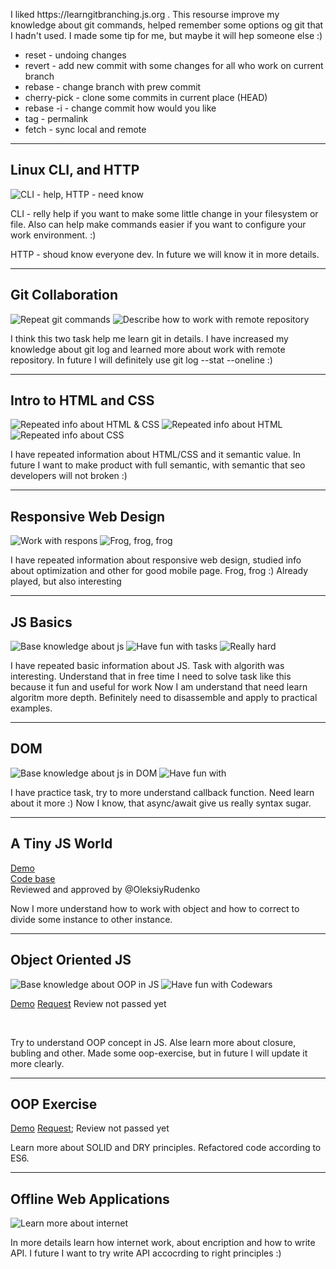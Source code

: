 <p>
I liked https://learngitbranching.js.org . This resourse improve my knowledge about git commands, helped remember some options og git that I hadn't used. I made some tip for me, but maybe it will hep someone else :)
</p>
<ul>
  <li>
    reset - undoing changes
  </li>
  <li>
    revert - add new commit with some changes for all who work on current branch
  </li>
  <li>
    rebase - change branch with prew commit 
  </li>
  <li>
    cherry-pick - clone some commits in current place (HEAD)
  </li>
  <li>
    rebase -i - change commit how would you like
  </li>
  <li>
    tag - permalink
  </li>
  <li>
    fetch - synс local and remote
  </li>
</ul>

----------------------------------------------------------------

## Linux CLI, and HTTP

![CLI - help, HTTP - need know](task_linux_cli/cli.jpg)

CLI - relly help if you want to make some little change in your filesystem or file. Also can help make commands easier if you want to configure your work environment. :) 

HTTP - shoud know everyone dev. In future we will know it in more details.

----------------------------------------------------------------

## Git Collaboration

![Repeat git commands](task_git_collaboration//git_collaboration_1.jpg)
![Describe how to work with remote repository](task_git_collaboration//git_collaboration_2.jpg)

I think this two task help me learn git in details. I have increased my knowledge about git log and learned more about work with remote repository.
In future I will definitely use git log --stat --oneline :)

----------------------------------------------------------------

## Intro to HTML and CSS

![Repeated info about HTML & CSS](task_html_css_intro/task_html_css_intro_1.jpg)
![Repeated info about HTML](task_html_css_intro/task_html_css_intro_2.jpg)
![Repeated info about CSS](task_html_css_intro/task_html_css_intro_3.jpg)

I have repeated information about HTML/CSS and it semantic value. 
In future I want to make product with full semantic, with semantic that seo developers will not broken :)

----------------------------------------------------------------

## Responsive Web Design

![Work with respons](task_responsive_web_design/task_responsive_web_design_1.jpg)
![Frog, frog, frog](task_responsive_web_design/task_responsive_web_design_2.jpg)

I have repeated information about responsive web design, studied info about optimization and other for good mobile page. 
Frog, frog :) Already played, but also interesting

----------------------------------------------------------------

## JS Basics

![Base knowledge about js](task_js_basics/task_js_basics_1.jpg)
![Have fun with tasks](task_js_basics/task_js_basics_2.jpg)
![Really hard](task_js_basics/task_js_basics_3.jpg)

I have repeated basic information about JS. 
Task with algorith was interesting. Understand that in free time I need to solve task like this because it fun and useful for work
Now I am understand that need learn algoritm more depth. Вefinitely need to disassemble and apply to practical examples.

----------------------------------------------------------------

## DOM

![Base knowledge about js in DOM](task_js_basics/task_js_basics_1.jpg)
![Have fun with ](task_js_basics/task_js_basics_2.jpg)

I have practice task, try to more understand callback function. Need learn about it more :)
Now I know, that  async/await give us really syntax sugar.


----------------------------------------------------------------

## A Tiny JS World

[Demo](https://justdevway.github.io/a-tiny-JS-world/)
<br>
[Code base](https://github.com/kottans/frontend-2019-homeworks/blob/master/submissions/justdevway/a-tiny-JS-world/index.js)
<br>
Reviewed and approved by @OleksiyRudenko 

Now I more understand how to work with object and how to correct to divide some instance to other instance.

----------------------------------------------------------------

## Object Oriented JS

![Base knowledge about OOP in JS](task_js_oop/task_js_oop_1.jpg)
![Have fun with Codewars](task_js_oop/task_js_oop_2.jpg)

[Demo](https://justdevway.github.io/frogger/)
[Request](https://github.com/kottans/frontend-2019-homeworks/pull/78)
Review not passed yet

<br>
<!-- [Code base](https://github.com/kottans/frontend-2019-homeworks/blob/master/submissions/justdevway/a-tiny-JS-world/index.js)
<br> -->

Try to understand OOP concept in JS. Alse learn more about closure, bubling and other. Made some oop-exercise, but in future I will update it more clearly.

----------------------------------------------------------------

## OOP Exercise

[Demo](https://justdevway.github.io/frontend-2019-homeworks/)
[Request](https://github.com/kottans/frontend-2019-homeworks/pull/81);
Review not passed yet
<br>
<!-- [Code base](https://github.com/kottans/frontend-2019-homeworks/blob/master/submissions/justdevway/a-tiny-JS-world/index.js)
<br> -->

Learn more about SOLID and DRY principles. Refactored code according to ES6.

----------------------------------------------------------------

## Offline Web Applications

![Learn more about internet](task_js_oop/task_js_oop_1.jpg)
<br>

In more details learn  how internet work, about encription and how to write API. I future I want to try write API accocrding to right principles :)

